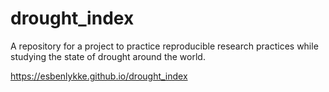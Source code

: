 # drought_index
A repository for a project to practice reproducible research practices while studying the state of drought around the world.

https://esbenlykke.github.io/drought_index
